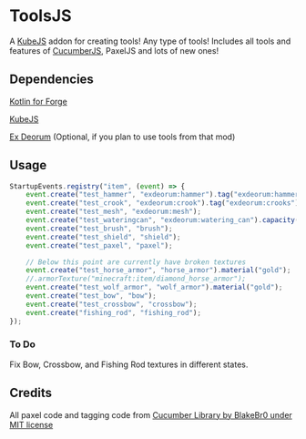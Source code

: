 # ToolsJS
A [KubeJS](https://kubejs.com) addon for creating tools! Any type of tools! Includes all tools and features of [CucumberJS](https://git.bluemethyst.dev/CucumberJS), PaxelJS and lots of new ones!

## Dependencies
[Kotlin for Forge](https://modrinth.com/mod/kotlin-for-forge)

[KubeJS](https://modrinth.com/mod/kubejs/)

[Ex Deorum](https://modrinth.com/mod/ex-deorum/) (Optional, if you plan to use tools from that mod)

## Usage
```js
StartupEvents.registry("item", (event) => {
    event.create("test_hammer", "exdeorum:hammer").tag("exdeorum:hammers");
    event.create("test_crook", "exdeorum:crook").tag("exdeorum:crooks");
    event.create("test_mesh", "exdeorum:mesh");
    event.create("test_wateringcan", "exdeorum:watering_can").capacity(3000); //capacity not working
    event.create("test_brush", "brush");
    event.create("test_shield", "shield");
    event.create("test_paxel", "paxel");

    // Below this point are currently have broken textures
    event.create("test_horse_armor", "horse_armor").material("gold");
    //.armorTexture("minecraft:item/diamond_horse_armor");
    event.create("test_wolf_armor", "wolf_armor").material("gold");
    event.create("test_bow", "bow");
    event.create("test_crossbow", "crossbow");
    event.create("fishing_rod", "fishing_rod");
});
```

### To Do
Fix Bow, Crossbow, and Fishing Rod textures in different states.

## Credits
All paxel code and tagging code from [Cucumber Library by BlakeBr0 under MIT license](https://github.com/BlakeBr0/Cucumber)
